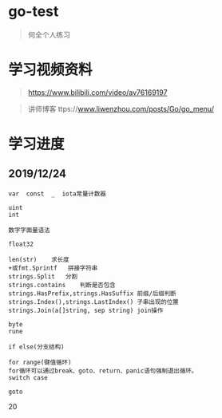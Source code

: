 # go-test
> 何全个人练习

# 学习视频资料
> https://www.bilibili.com/video/av76169197

> 讲师博客 ttps://www.liwenzhou.com/posts/Go/go_menu/

# 学习进度

##  2019/12/24  
```
var  const  _  iota常量计数器

uint
int

数字字面量语法

float32

len(str)	求长度
+或fmt.Sprintf	拼接字符串
strings.Split	分割
strings.contains	判断是否包含
strings.HasPrefix,strings.HasSuffix	前缀/后缀判断
strings.Index(),strings.LastIndex()	子串出现的位置
strings.Join(a[]string, sep string)	join操作

byte
rune

if else(分支结构)

for range(键值循环)
for循环可以通过break、goto、return、panic语句强制退出循环。
switch case
```

```
goto 
```
20